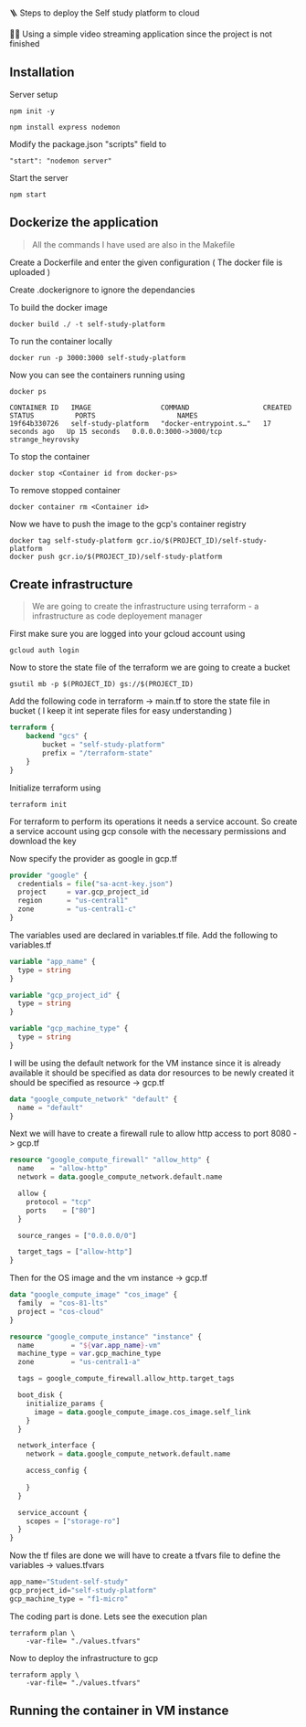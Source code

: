

🪜 Steps to deploy the Self study platform to cloud 

👩‍💻 Using a simple video streaming application since the project is not finished

## Installation

Server setup

```
npm init -y

npm install express nodemon
```
Modify the package.json "scripts" field to 

```
"start": "nodemon server"
```

Start the server 

```
npm start
```

## Dockerize the application 
> All the commands I have used are also in the Makefile

Create a Dockerfile and enter the given configuration ( The docker file is uploaded )

Create .dockerignore to ignore the dependancies

To build the docker image 

```
docker build ./ -t self-study-platform
```

To run the container locally 
```
docker run -p 3000:3000 self-study-platform
```

Now you can see the containers running using
```
docker ps

CONTAINER ID   IMAGE                 COMMAND                  CREATED          STATUS          PORTS                    NAMES
19f64b330726   self-study-platform   "docker-entrypoint.s…"   17 seconds ago   Up 15 seconds   0.0.0.0:3000->3000/tcp   strange_heyrovsky

```
To stop the container 
```
docker stop <Container id from docker-ps>
```
To remove stopped container
```
docker container rm <Container id>
```

Now we have to push the image to the gcp's container registry

```
docker tag self-study-platform gcr.io/$(PROJECT_ID)/self-study-platform
docker push gcr.io/$(PROJECT_ID)/self-study-platform
```

## Create infrastructure
> We are going to create the infrastructure using terraform - a infrastructure as code deployement manager

First make sure you are logged into your gcloud account using

```
gcloud auth login
```
Now to store the state file of the terraform we are going to create a bucket

```
gsutil mb -p $(PROJECT_ID) gs://$(PROJECT_ID)
```

Add the following code in terraform -> main.tf to store the state file in bucket
( I keep it int seperate files for easy understanding )

```tf
terraform {
    backend "gcs" {
        bucket = "self-study-platform"
        prefix = "/terraform-state"
    }
}
```

Initialize terraform using 
```
terraform init
```
For terraform to perform its operations it needs a service account. So create a service account using gcp console with the necessary permissions and download the key

Now specify the provider as google in gcp.tf 

```tf
provider "google" {
  credentials = file("sa-acnt-key.json")
  project     = var.gcp_project_id
  region      = "us-central1"
  zone        = "us-central1-c"
}
```
The variables used are declared in variables.tf file. Add the following to variables.tf

```tf
variable "app_name" {
  type = string
}

variable "gcp_project_id" {
  type = string
}

variable "gcp_machine_type" {
  type = string
}
```

I will be using the default network for the VM instance since it is already available it should be specified as data dor resources to be newly created it should be specified as resource -> gcp.tf

```tf
data "google_compute_network" "default" {
  name = "default"
}
```

Next we will have to create a firewall rule to allow http access to port 8080 -> gcp.tf

```tf
resource "google_compute_firewall" "allow_http" {
  name    = "allow-http"
  network = data.google_compute_network.default.name

  allow {
    protocol = "tcp"
    ports    = ["80"]
  }

  source_ranges = ["0.0.0.0/0"]

  target_tags = ["allow-http"]
}
```

Then for the OS image and the vm instance -> gcp.tf

```tf
data "google_compute_image" "cos_image" {
  family  = "cos-81-lts"
  project = "cos-cloud"
}

resource "google_compute_instance" "instance" {
  name         = "${var.app_name}-vm"
  machine_type = var.gcp_machine_type
  zone         = "us-central1-a"

  tags = google_compute_firewall.allow_http.target_tags

  boot_disk {
    initialize_params {
      image = data.google_compute_image.cos_image.self_link
    }
  }

  network_interface {
    network = data.google_compute_network.default.name

    access_config {
      
    }
  }

  service_account {
    scopes = ["storage-ro"]
  }
}
```
Now the tf files are done we will have to create a tfvars file to define the variables -> values.tfvars

```tfvars
app_name="Student-self-study"
gcp_project_id="self-study-platform"
gcp_machine_type = "f1-micro"
```
The coding part is done. Lets see the execution plan

```
terraform plan \
    -var-file= "./values.tfvars" 
```

Now to deploy the infrastructure to gcp

```
terraform apply \
	-var-file= "./values.tfvars" 
```

## Running the container in VM instance
